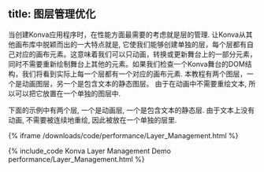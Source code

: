 title: 图层管理优化
---
当创建Konva应用程序时，在性能方面最需要的考虑就是层的管理. 让Konva从其他画布库中脱颖而出的一大特点就是, 它使我们能够创建单独的层，每个层都有自己对应的画布元素。这意味着我们可以只动画，转换或更新舞台上的一部分元素，同时不需要重新绘制舞台上其他的元素。如果我们检查一个Konva舞台的DOM结构，我们将看到实际上每一个层都有一个对应的画布元素.
本教程有两个图层，一个是动画图层，另一个是包含文本的静态图层。 由于在动画中不需要重绘文本, 所以可以把它放置在一个单独的图层中.

下面的示例中有两个层, 一个是动画层, 一个是包含文本的静态层. 由于文本上没有动画, 不需要被连续地重绘, 因此被放在一个单独的层里.


{% iframe /downloads/code/performance/Layer_Management.html %}

{% include_code Konva Layer Management Demo performance/Layer_Management.html %}
